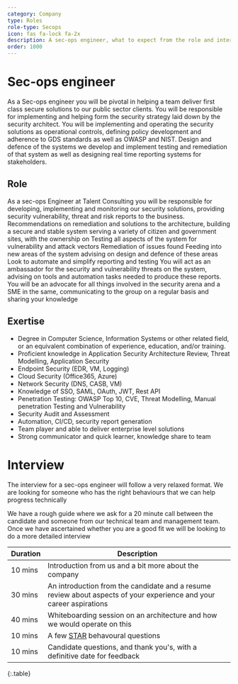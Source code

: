 ```yaml
---
category: Company
type: Roles
role-type: Secops
icon: fas fa-lock fa-2x
description: A sec-ops engineer, what to expect from the role and interview
order: 1000
---
```


# Sec-ops engineer

As a Sec-ops engineer you will be pivotal in helping a team deliver first class secure solutions to our public sector clients.
You will be responsible for implementing and helping form the security strategy laid down by the security architect.
You will be implementing and operating the security solutions as operational controls, defining policy development and adherence to GDS standards as well as OWASP and NIST.
Design and defence of the systems we develop and implement testing and remediation of that system as well as designing real time reporting systems for stakeholders.

## Role

As a sec-ops Engineer at Talent Consulting you will be responsible for developing, implementing and monitoring our security solutions, providing security vulnerability, threat and risk reports to the business.
Recommendations on remediation and solutions to the architecture, building a secure and stable system serving a variety of citizen and government sites, with the ownership on
Testing all aspects of the system for vulnerability and attack vectors Remediation of issues found
Feeding into new areas of the system advising on design and defence of these areas
Look to automate and simplify reporting and testing
You will act as an ambassador for the security and vulnerability threats
on the system, advising on tools and automation tasks needed to produce these reports.
You will be an advocate for all things involved in the security arena and a SME in the same, communicating to the group on a regular basis and sharing your knowledge

## Exertise

- Degree in Computer Science, Information Systems or other related field, or an equivalent combination of experience, education, and/or training.
- Proficient knowledge in Application Security Architecture Review, Threat Modelling, Application Security
- Endpoint Security (EDR, VM, Logging)
- Cloud Security (Office365, Azure)
- Network Security (DNS, CASB, VM)
- Knowledge of SSO, SAML, OAuth, JWT, Rest API
- Penetration Testing: OWASP Top 10, CVE, Threat Modelling, Manual penetration Testing and Vulnerability
- Security Audit and Assessment
- Automation, CI/CD, security report generation
- Team player and able to deliver enterprise level solutions
- Strong communicator and quick learner, knowledge share to team

# Interview

The interview for a sec-ops engineer will follow a very relaxed format. We are looking for someone who has the right behaviours that we can help progress technically

We have a rough guide where we ask for a 20 minute call between the candidate and someone from our technical team and management team. Once we have ascertained whether you are a good fit we will be looking to do a more detailed interview

| Duration      | Description |
| ----------- | ----------- |
| 10 mins | Introduction from us and a bit more about the company |
| 30 mins | An introduction from the candidate and a resume review about aspects of your experience and your career aspirations|
| 40 mins | Whiteboarding session on an architecture and how we would operate on this |
| 10 mins | A few [STAR](https://www.thebalancecareers.com/what-is-the-star-interview-response-technique-2061629) behavoural questions |
| 10 mins | Candidate questions, and thank you's, with a definitive date for feedback |
{:.table}